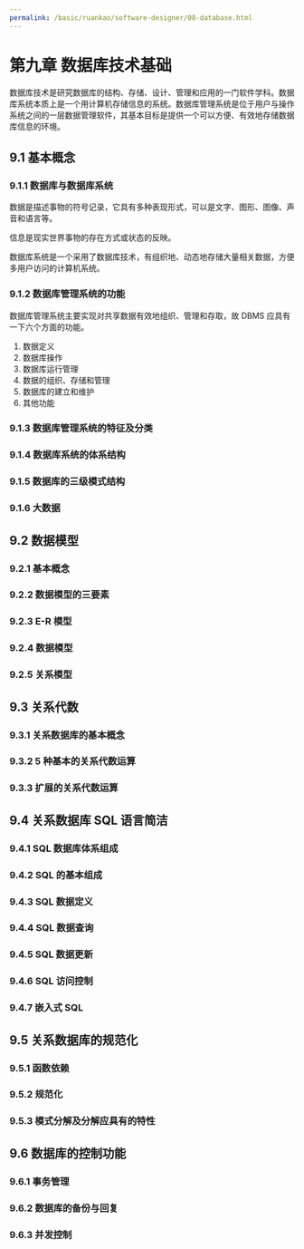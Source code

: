 ```yaml
---
permalink: /basic/ruankao/software-designer/08-database.html
---
```


# 第九章 数据库技术基础

数据库技术是研究数据库的结构、存储、设计、管理和应用的一门软件学科。数据库系统本质上是一个用计算机存储信息的系统。数据库管理系统是位于用户与操作系统之间的一层数据管理软件，其基本目标是提供一个可以方便、有效地存储数据库信息的环境。

## 9.1 基本概念

### 9.1.1 数据库与数据库系统

数据是描述事物的符号记录，它具有多种表现形式，可以是文字、图形、图像、声音和语言等。

信息是现实世界事物的存在方式或状态的反映。

数据库系统是一个采用了数据库技术，有组织地、动态地存储大量相关数据，方便多用户访问的计算机系统。

### 9.1.2 数据库管理系统的功能

数据库管理系统主要实现对共享数据有效地组织、管理和存取，故 DBMS 应具有一下六个方面的功能。

1. 数据定义
2. 数据库操作
3. 数据库运行管理
4. 数据的组织、存储和管理
5. 数据库的建立和维护
6. 其他功能

### 9.1.3 数据库管理系统的特征及分类

### 9.1.4 数据库系统的体系结构

### 9.1.5 数据库的三级模式结构

### 9.1.6 大数据

## 9.2 数据模型

### 9.2.1 基本概念

### 9.2.2 数据模型的三要素

### 9.2.3 E-R 模型

### 9.2.4 数据模型

### 9.2.5 关系模型

## 9.3 关系代数

### 9.3.1 关系数据库的基本概念

### 9.3.2 5 种基本的关系代数运算

### 9.3.3 扩展的关系代数运算

## 9.4 关系数据库 SQL 语言简洁

### 9.4.1 SQL 数据库体系组成

### 9.4.2 SQL 的基本组成

### 9.4.3 SQL 数据定义

### 9.4.4 SQL 数据查询

### 9.4.5 SQL 数据更新

### 9.4.6 SQL 访问控制

### 9.4.7 嵌入式 SQL

## 9.5 关系数据库的规范化

### 9.5.1 函数依赖

### 9.5.2 规范化

### 9.5.3 模式分解及分解应具有的特性

## 9.6 数据库的控制功能

### 9.6.1 事务管理

### 9.6.2 数据库的备份与回复

### 9.6.3 并发控制
